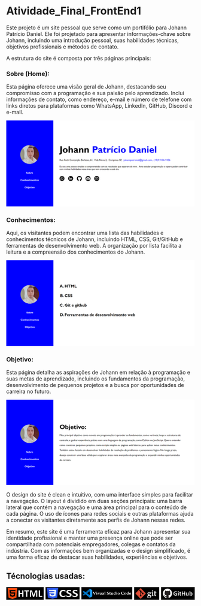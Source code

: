 # Atividade_Final_FrontEnd1

Este projeto é um site pessoal que serve como um portifólio para Johann Patrício Daniel. Ele foi projetado para apresentar informações-chave sobre Johann, incluindo uma introdução pessoal, suas habilidades técnicas, objetivos profissionais e métodos de contato.

A estrutura do site é composta por três páginas principais:

<h3>Sobre (Home):</h3>  

Esta página oferece uma visão geral de Johann, destacando seu compromisso com a programação e sua paixão pelo aprendizado. Inclui informações de contato, como endereço, e-mail e número de telefone com links diretos para plataformas como WhatsApp, LinkedIn, GitHub, Discord e e-mail.

<a href="#">![pagina 1](./Avaliacao_Johann/images/image-1.png)</a>

<h3>Conhecimentos:</h3> 

Aqui, os visitantes podem encontrar uma lista das habilidades e conhecimentos técnicos de Johann, incluindo HTML, CSS, Git/GitHub e ferramentas de desenvolvimento web. A organização por lista facilita a leitura e a compreensão dos conhecimentos do Johann.

<a href="#">![pagina 2](./Avaliacao_Johann/images/image-2.png)</a>

<h3>Objetivo:</h3> 

Esta página detalha as aspirações de Johann em relação à programação e suas metas de aprendizado, incluindo os fundamentos da programação, desenvolvimento de pequenos projetos e a busca por oportunidades de carreira no futuro.

<a href="#">![pagina 3](./Avaliacao_Johann/images/image-3.png)</a>

O design do site é clean e intuitivo, com uma interface simples para facilitar a navegação. O layout é dividido em duas seções principais: uma barra lateral que contém a navegação e uma área principal para o conteúdo de cada página. O uso de ícones para redes sociais e outras plataformas ajuda a conectar os visitantes diretamente aos perfis de Johann nessas redes.

Em resumo, este site é uma ferramenta eficaz para Johann apresentar sua identidade profissional e manter uma presença online que pode ser compartilhada com potenciais empregadores, colegas e contatos da indústria. Com as informações bem organizadas e o design simplificado, é uma forma eficaz de destacar suas habilidades, experiências e objetivos.

## Técnologias usadas:

<div style="display: flex; gap: 5px">
    <img src="./images/html.jpg" style="width:100px">
    <img src="./images/css.jpg" style="width:100px; height: 33px">
    <img src="./images/vsCode.jpg" style="width:150px; height: 33px">
    <img src="./images/git.jpg" style="width:67px;">
    <img src="./images/github.jpg" style="width:90px;">
</div>

